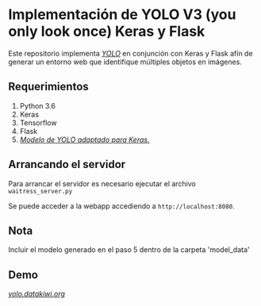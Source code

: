 # Implementación de YOLO V3 (you only look once) Keras y Flask

Este repositorio implementa [*YOLO*](https://pjreddie.com/darknet/yolo/) en conjunción con Keras y Flask afín de generar un entorno web que identifique múltiples objetos en imágenes.


## Requerimientos

1. Python 3.6 
2. Keras
3. Tensorflow
4. Flask
5. [*Modelo de YOLO adaptado para Keras.*](https://github.com/qqwweee/keras-yolo3)

## Arrancando el servidor

Para arrancar el servidor es necesario ejecutar el archivo ```waitress_server.py```

Se puede acceder a la webapp accediendo a `http://localhost:8080`.

## Nota
Incluir el modelo generado en el paso 5 dentro de la carpeta 'model_data'

## Demo
[*yolo.datakiwi.org*](https://github.com/qqwweee/keras-yolo3)
